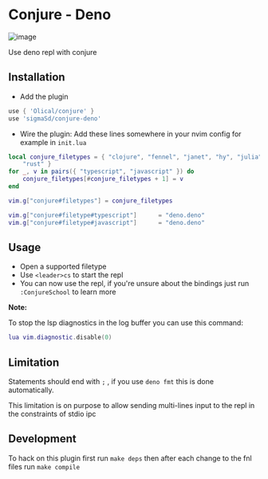 # Conjure - Deno

![image](https://user-images.githubusercontent.com/22427111/189539787-20e735fe-8509-4b80-970a-43f772cc2849.png)

Use deno repl with conjure

## Installation

- Add the plugin

```lua
use { 'Olical/conjure' }
use 'sigmaSd/conjure-deno'
```

- Wire the plugin: Add these lines somewhere in your nvim config for example in
  `init.lua`

```lua
local conjure_filetypes = { "clojure", "fennel", "janet", "hy", "julia", "racket", "scheme", "lua", "lisp",
    "rust" }
for _, v in pairs({ "typescript", "javascript" }) do
    conjure_filetypes[#conjure_filetypes + 1] = v
end

vim.g["conjure#filetypes"] = conjure_filetypes

vim.g["conjure#filetype#typescript"]      = "deno.deno"
vim.g["conjure#filetype#javascript"]      = "deno.deno"
```

## Usage

- Open a supported filetype
- Use `<leader>cs` to start the repl
- You can now use the repl, if you're unsure about the bindings just run
  `:ConjureSchool` to learn more

**Note:**

To stop the lsp diagnostics in the log buffer you can use this command:

```lua
lua vim.diagnostic.disable(0)
```

## Limitation

Statements should end with `;` , if you use `deno fmt` this is done
automatically.

This limitation is on purpose to allow sending multi-lines input to the repl in
the constraints of stdio ipc

## Development

To hack on this plugin first run `make deps` then after each change to the fnl
files run `make compile`
